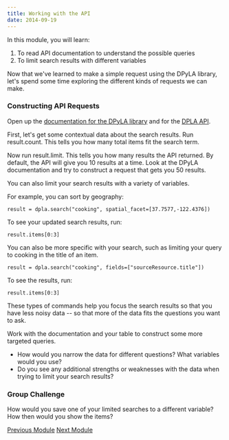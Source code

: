 ```yaml
---
title: Working with the API
date: 2014-09-19
---
```


In this module, you will learn:

1. To read API documentation to understand the possible queries
2. To limit search results with different variables

Now that we've learned to make a simple request using the DPyLA library, let's spend some time exploring the different kinds of requests we can make. 

### Constructing API Requests

Open up the [documentation for the DPyLA library](https://github.com/bibliotechy/DPyLA) and for the [DPLA API](http://dp.la/info/developers/codex/requests/).

First, let's get some contextual data about the search results. Run <span class="command">result.count</span>. This tells you how many total items fit the search term. 

Now run <span class="command">result.limit</span>. This tells you how many results the API returned. By default, the API will give you 10 results at a time. Look at the DPyLA documentation and try to construct a request that gets you 50 results.

You can also limit your search results with a variety of variables. 

For example, you can sort by geography:

	result = dpla.search("cooking", spatial_facet=[37.7577,-122.4376])

To see your updated search results, run:

    result.items[0:3]


You can also be more specific with your search, such as limiting your query to cooking in the title of an item. 

	result = dpla.search("cooking", fields=["sourceResource.title"])

To see the results, run:

    result.items[0:3]

These types of commands help you focus the search results so that you have less noisy data -- so that more of the data fits the questions you want to ask.

Work with the documentation and your table to construct some more targeted queries. 

- How would you narrow the data for different questions? What variables would you use?
- Do you see any additional strengths or weaknesses with the data when trying to limit your search results?

### Group Challenge

How would you save one of your limited searches to a different variable? How then would you show the items?



<span class="left">[Previous Module](module03.html)</span>
<span class="right">[Next Module](module05.html)</span>